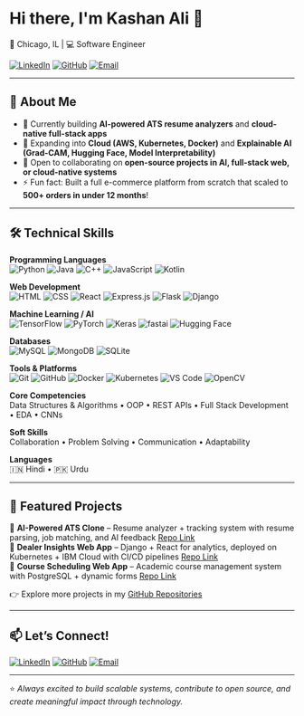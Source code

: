# Hi there, I'm Kashan Ali 👋  

📍 Chicago, IL | 💻 Software Engineer  

[![LinkedIn](https://img.shields.io/badge/LinkedIn-0077B5?style=for-the-badge&logo=linkedin&logoColor=white)](https://www.linkedin.com/in/kashantali/) 
[![GitHub](https://img.shields.io/badge/GitHub-181717?style=for-the-badge&logo=github&logoColor=white)](https://github.com/kashali26?tab=repositories) 
[![Email](https://img.shields.io/badge/Email-kashali2025%40gmail.com-red?style=for-the-badge&logo=gmail&logoColor=white)](mailto:kashali2025@gmail.com)  

---

## 🚀 About Me
- 🔭 Currently building **AI-powered ATS resume analyzers** and **cloud-native full-stack apps**  
- 🌱 Expanding into **Cloud (AWS, Kubernetes, Docker)** and **Explainable AI (Grad-CAM, Hugging Face, Model Interpretability)**  
- 👯 Open to collaborating on **open-source projects in AI, full-stack web, or cloud-native systems**  
- ⚡ Fun fact: Built a full e-commerce platform from scratch that scaled to **500+ orders in under 12 months**!  

---

## 🛠️ Technical Skills  

**Programming Languages**  
![Python](https://img.shields.io/badge/Python-3776AB?style=flat&logo=python&logoColor=white) ![Java](https://img.shields.io/badge/Java-ED8B00?style=flat&logo=openjdk&logoColor=white) ![C++](https://img.shields.io/badge/C++-00599C?style=flat&logo=c%2B%2B&logoColor=white) ![JavaScript](https://img.shields.io/badge/JavaScript-F7DF1E?style=flat&logo=javascript&logoColor=black) ![Kotlin](https://img.shields.io/badge/Kotlin-0095D5?style=flat&logo=kotlin&logoColor=white)  

**Web Development**  
![HTML](https://img.shields.io/badge/HTML5-E34F26?style=flat&logo=html5&logoColor=white) ![CSS](https://img.shields.io/badge/CSS3-1572B6?style=flat&logo=css3&logoColor=white) ![React](https://img.shields.io/badge/React-20232A?style=flat&logo=react&logoColor=61DAFB) ![Express.js](https://img.shields.io/badge/Express.js-000000?style=flat&logo=express&logoColor=white) ![Flask](https://img.shields.io/badge/Flask-000000?style=flat&logo=flask&logoColor=white) ![Django](https://img.shields.io/badge/Django-092E20?style=flat&logo=django&logoColor=white)  

**Machine Learning / AI**  
![TensorFlow](https://img.shields.io/badge/TensorFlow-FF6F00?style=flat&logo=tensorflow&logoColor=white) ![PyTorch](https://img.shields.io/badge/PyTorch-EE4C2C?style=flat&logo=pytorch&logoColor=white) ![Keras](https://img.shields.io/badge/Keras-D00000?style=flat&logo=keras&logoColor=white) ![fastai](https://img.shields.io/badge/fast.ai-2D2D2D?style=flat&logo=fastai&logoColor=white) ![Hugging Face](https://img.shields.io/badge/HuggingFace-FFCC00?style=flat&logo=huggingface&logoColor=black)  

**Databases**  
![MySQL](https://img.shields.io/badge/MySQL-4479A1?style=flat&logo=mysql&logoColor=white) ![MongoDB](https://img.shields.io/badge/MongoDB-47A248?style=flat&logo=mongodb&logoColor=white) ![SQLite](https://img.shields.io/badge/SQLite-003B57?style=flat&logo=sqlite&logoColor=white)  

**Tools & Platforms**  
![Git](https://img.shields.io/badge/Git-F05032?style=flat&logo=git&logoColor=white) ![GitHub](https://img.shields.io/badge/GitHub-181717?style=flat&logo=github&logoColor=white) ![Docker](https://img.shields.io/badge/Docker-2496ED?style=flat&logo=docker&logoColor=white) ![Kubernetes](https://img.shields.io/badge/Kubernetes-326CE5?style=flat&logo=kubernetes&logoColor=white) ![VS Code](https://img.shields.io/badge/VS%20Code-007ACC?style=flat&logo=visualstudiocode&logoColor=white) ![OpenCV](https://img.shields.io/badge/OpenCV-5C3EE8?style=flat&logo=opencv&logoColor=white)  

**Core Competencies**  
Data Structures & Algorithms • OOP • REST APIs • Full Stack Development • EDA • CNNs  

**Soft Skills**  
Collaboration • Problem Solving • Communication • Adaptability  

**Languages**  
🇮🇳 Hindi • 🇵🇰 Urdu  

---

## 📂 Featured Projects  
🔹 **AI-Powered ATS Clone** – Resume analyzer + tracking system with resume parsing, job matching, and AI feedback [Repo Link](https://github.com/kashali26/AI-Powered-ATS-Clone)  
🔹 **Dealer Insights Web App** – Django + React for analytics, deployed on Kubernetes + IBM Cloud with CI/CD pipelines [Repo Link](https://github.com/kashali26/Dealer_Insights_Web_App)  
🔹 **Course Scheduling Web App** – Academic course management system with PostgreSQL + dynamic forms [Repo Link](https://github.com/kashali26/Course_Scheduling_Web_App_EZU)  
<!--🔹 **Sentiment Analysis NLP App** – IBM Watson AI on IBM Cloud for real-time customer sentiment scoring [Repo Link](https://github.com/kashali26/Sentiment-Analysis-NLP-App)  -->

👉 Explore more projects in my [GitHub Repositories](https://github.com/kashali26?tab=repositories)  



---

## 📫 Let’s Connect!  
[![LinkedIn](https://img.shields.io/badge/LinkedIn-0077B5?style=flat&logo=linkedin&logoColor=white)](https://www.linkedin.com/in/kashantali/) [![GitHub](https://img.shields.io/badge/GitHub-181717?style=flat&logo=github&logoColor=white)](https://github.com/kashali26?tab=repositories) [![Email](https://img.shields.io/badge/Email-kashali2025%40gmail.com-red?style=flat&logo=gmail&logoColor=white)](mailto:kashali2025@gmail.com)  

---

⭐️ *Always excited to build scalable systems, contribute to open source, and create meaningful impact through technology.*  
